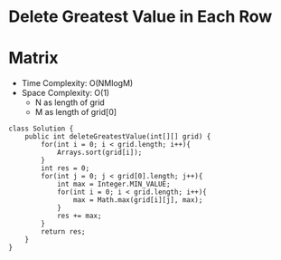 # Delete Greatest Value in Each Row
# Matrix
* Time Complexity: O(NMlogM)
* Space Complexity: O(1)
    * N as length of grid
    * M as length of grid[0]
```
class Solution {
    public int deleteGreatestValue(int[][] grid) {
        for(int i = 0; i < grid.length; i++){
            Arrays.sort(grid[i]);
        }
        int res = 0;
        for(int j = 0; j < grid[0].length; j++){
            int max = Integer.MIN_VALUE;
            for(int i = 0; i < grid.length; i++){
                max = Math.max(grid[i][j], max);
            }
            res += max;
        }
        return res;
    }
}
```